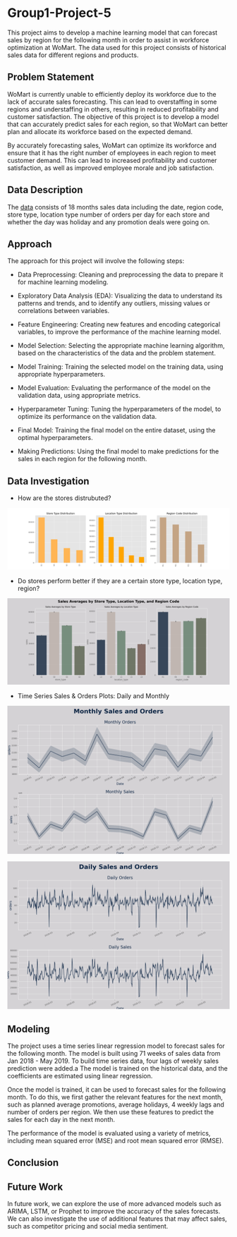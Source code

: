 # Group1-Project-5
This project aims to develop a machine learning model that can forecast sales by region for the following month in order to assist in workforce optimization at WoMart. The data used for this project consists of historical sales data for different regions and products.

## Problem Statement

WoMart is currently unable to efficiently deploy its workforce due to the lack of accurate sales forecasting. This can lead to overstaffing in some regions and understaffing in others, resulting in reduced profitability and customer satisfaction. The objective of this project is to develop a model that can accurately predict sales for each region, so that WoMart can better plan and allocate its workforce based on the expected demand.

By accurately forecasting sales, WoMart can optimize its workforce and ensure that it has the right number of employees in each region to meet customer demand. This can lead to increased profitability and customer satisfaction, as well as improved employee morale and job satisfaction.

## Data Description

The [data](./data/source_data/TRAIN.csv) consists of 18 months sales data including the date, region code, store type, location type number of orders per day for each store and whether the day was holiday and any promotion deals were going on. 

## Approach
The approach for this project will involve the following steps:

- Data Preprocessing: Cleaning and preprocessing the data to prepare it for machine learning modeling.

- Exploratory Data Analysis (EDA): Visualizing the data to understand its patterns and trends, and to identify any outliers, missing values or correlations between variables.

- Feature Engineering: Creating new features and encoding categorical variables, to improve the performance of the machine learning model.

- Model Selection: Selecting the appropriate machine learning algorithm, based on the characteristics of the data and the problem statement.

- Model Training: Training the selected model on the training data, using appropriate hyperparameters.

- Model Evaluation: Evaluating the performance of the model on the validation data, using appropriate metrics.

- Hyperparameter Tuning: Tuning the hyperparameters of the model, to optimize its performance on the validation data.

- Final Model: Training the final model on the entire dataset, using the optimal hyperparameters.

- Making Predictions: Using the final model to make predictions for the sales in each region for the following month.

## Data Investigation

- How are the stores distrubuted?

![Store Type, Location Type, Region Code Distributions](./image/logidtic_distribution.png)

- Do stores perform better if they are a certain store type, location type, region?

![Sales Averages by Store Type, Location Type, Region Code](./image/sales_ave_by_location.png)

- Time Series Sales & Orders Plots: Daily and Monthly

![Time Series Sales & Orders Plots: Monthly](./image/time_series_monthly.png)

![Time Series Sales & Orders Plots: Daily](./image/time_series_daily.png)

## Modeling

The project uses a time series linear regression model to forecast sales for the following month. The model is built using 71 weeks of sales data from Jan 2018 - May 2019. To build time series data, four lags of weekly sales prediction were added.a
The model is trained on the historical data, and the coefficients are estimated using linear regression.

Once the model is trained, it can be used to forecast sales for the following month. To do this, we first gather the relevant features for the next month, such as planned average promotions, average holidays, 4 weekly lags and number of orders per region. We then use these features to predict the sales for each day in the next month.

The performance of the model is evaluated using a variety of metrics, including mean squared error (MSE) and root mean squared error (RMSE).

## Conclusion

## Future Work

In future work, we can explore the use of more advanced models such as ARIMA, LSTM, or Prophet to improve the accuracy of the sales forecasts. We can also investigate the use of additional features that may affect sales, such as competitor pricing and social media sentiment.
